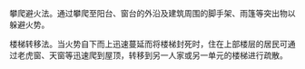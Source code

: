 攀爬避火法。通过攀爬至阳台、窗台的外沿及建筑周围的脚手架、雨篷等突出物以躲避火势。

楼梯转移法。当火势自下而上迅速蔓延而将楼梯封死时，住在上部楼层的居民可通过老虎窗、天窗等迅速爬到屋顶，转移到另一人家或另一单元的楼梯进行疏散。
